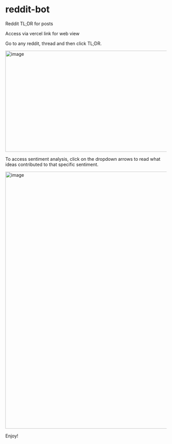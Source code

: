 # reddit-bot
Reddit TL;DR for posts

Access via vercel link for web view 

Go to any reddit, thread and then click TL;DR.

<img width="822" height="316" alt="image" src="https://github.com/user-attachments/assets/3593bd2b-d853-4e6c-b563-9e2686ff7d94" />

To access sentiment analysis, click on the dropdown arrows to read what ideas contributed to that specific sentiment.

<img width="1092" height="803" alt="image" src="https://github.com/user-attachments/assets/894ef757-18ab-4e78-a26b-fa96ea2804dc" />

Enjoy!
